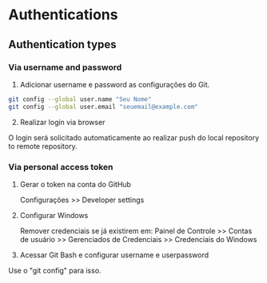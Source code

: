 # Authentications

## Authentication types

### Via username and password

1. Adicionar username e password as configurações do Git.

```bash
git config --global user.name "Seu Nome"
git config --global user.email "seuemail@example.com"
```

2. Realizar login via browser

O login será solicitado automaticamente ao realizar push do local repository to remote repository.

### Via personal access token

1. Gerar o token na conta do GitHub

    Configurações >> Developer settings

2. Configurar Windows

    Remover credenciais se já existirem em: Painel de Controle >> Contas de usuário >> Gerenciados de Credenciais >> Credenciais do Windows

3. Acessar Git Bash e configurar username e userpassword

Use o "git config" para isso.